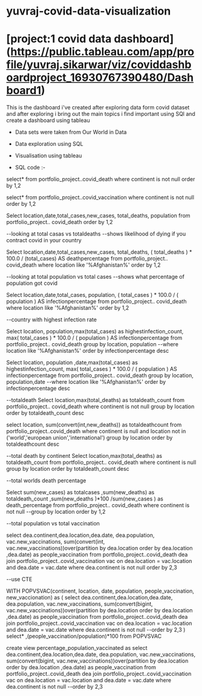 # yuvraj-covid-data-visualization
# [project:1 covid data dashboard] (https://public.tableau.com/app/profile/yuvraj.sikarwar/viz/coviddashboardproject_16930767390480/Dashboard1)

This is the dashboard i've created after exploring data form  covid dataset and after exploring i bring out the main topics  i find important using SQl and create a dashboard using tableau
* Data sets were taken from Our World in Data
* Data exploration using SQL
* Visualisation using tableau

* SQL code :-
 
select* 
from portfolio_project..covid_death 
where continent is not null
order by 1,2

select* 
from portfolio_project..covid_vaccination
where continent is not null
order by 1,2

Select location,date,total_cases,new_cases, total_deaths, population
from portfolio_project.. covid_death
order by 1,2


--looking at total casas vs totaldeaths
--shows likelihood of dying if you contract covid in your country

Select location,date,total_cases,new_cases, total_deaths, ( total_deaths ) * 100.0 / (total_cases) AS deathpercentage
from portfolio_project.. covid_death
where location like '%Afghanistan%'
order by 1,2

--looking at total population vs total cases
--shows what percentage of population got covid

Select location,date,total_cases, population, ( total_cases ) * 100.0 / ( population ) AS infectionpercentage
from portfolio_project.. covid_death
where location like '%Afghanistan%'
order by 1,2  

--country with highest infection rate

Select location, population,max(total_cases) as highestinfection_count, max( total_cases ) * 100.0 / ( population ) AS infectionpercentage
from portfolio_project.. covid_death
group by location, population 
--where location like '%Afghanistan%'
order by infectionpercentage desc

Select location, population ,date,max(total_cases) as highestinfection_count, max( total_cases ) * 100.0 / ( population ) AS infectionpercentage
from portfolio_project.. covid_death
group by location, population,date
--where location like '%Afghanistan%'
order by infectionpercentage desc

--totaldeath
Select location,max(total_deaths) as totaldeath_count
from portfolio_project.. covid_death
where continent is not null
group by location
order by totaldeath_count desc

select location, sum(convert(int,new_deaths)) as totaldeathcount
from portfolio_project..covid_death
where continent is null
and location not in ('world','european union','international')
group by location
order by totaldeathcount desc

--total death by continent
Select location,max(total_deaths) as totaldeath_count
from portfolio_project.. covid_death
where continent is null
group by location
order by totaldeath_count desc

--total worlds death percentage

Select sum(new_cases) as totalcases ,sum(new_deaths) as totaldeath_count ,sum(new_deaths )*100 /sum(new_cases ) as death_percentage
from portfolio_project.. covid_death
where continent is not null
--group by location
order by 1,2

--total population vs total vaccination

select dea.continent,dea.location,dea.date, dea.population, vac.new_vaccinations,
sum(convert(int, vac.new_vaccinations))over(partition by dea.location order by dea.location ,dea.date) as people_vaccination
from portfolio_project..covid_death dea
join portfolio_project..covid_vaccination vac
on dea.location = vac.location
and dea.date = vac.date
where dea.continent is not null
order by 2,3 

--use	CTE

WITH POPVSVAC(continent, location, date, population, people_vaccination, new_vaccionation)
as
(
select dea.continent,dea.location,dea.date, dea.population, vac.new_vaccinations,
sum(convert(bigint, vac.new_vaccinations))over(partition by dea.location order by dea.location ,dea.date) as people_vaccination
from portfolio_project..covid_death dea
join portfolio_project..covid_vaccination vac
on dea.location = vac.location
and dea.date = vac.date
where dea.continent is not null
--order by 2,3 
)
select* ,(people_vaccination/population)*100
from POPVSVAC

create view 
percentage_population_vaccinated 
as
select dea.continent,dea.location,dea.date, dea.population, vac.new_vaccinations,
sum(convert(bigint, vac.new_vaccinations))over(partition by dea.location order by dea.location ,dea.date) as people_vaccination
from portfolio_project..covid_death dea
join portfolio_project..covid_vaccination vac
on dea.location = vac.location
and dea.date = vac.date
where dea.continent is not null
--order by 2,3 

